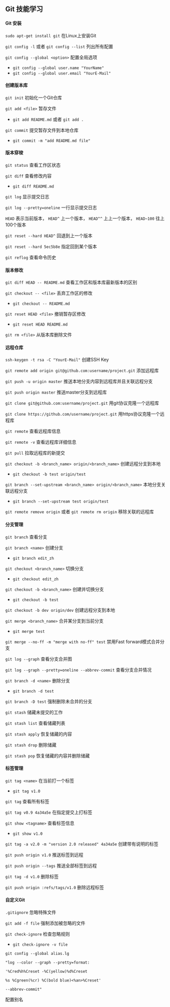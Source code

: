 ## Git 技能学习

#### Git 安装

`sudo apt-get install git` 在Linux上安装Git

`git config -l` 或者 `git config --list` 列出所有配置

`git config --global <option>` 配置全局选项

 - `git config --global user.name "YourName"`
 - `git config --global user.email "YourE-Mail"`


#### 创建版本库

`git init` 初始化一个Git仓库

`git add <file>` 暂存文件

 - `git add README.md` 或者 `git add .` 

`git commit` 提交暂存文件到本地仓库

 - `git commit -m "add README.md file"`

#### 版本穿梭

`git status` 查看工作区状态

`git diff` 查看修改内容

 - `git diff README.md`
 
`git log` 显示提交日志

`git log --pretty=oneline` 一行显示提交日志

`HEAD` 表示当前版本， `HEAD^` 上一个版本， `HEAD^^` 上上一个版本， `HEAD~100` 往上100个版本

`git reset --hard HEAD^` 回退到上一个版本

`git reset --hard 5ec5b8e` 指定回到某个版本

`git reflog` 查看命令历史

#### 版本修改

`git diff HEAD -- README.md` 查看工作区和版本库最新版本的区别

`git checkout -- <file>` 丢弃工作区的修改

 - `git checkout -- README.md`

`git reset HEAD <file>` 撤销暂存区修改

 - `git reset HEAD README.md`

`git rm <file>` 从版本库删除文件

#### 远程仓库

`ssh-keygen -t rsa -C "YourE-Mail"` 创建SSH Key

`git remote add origin git@github.com:username/project.git` 添加远程库

`git push -u origin master` 推送本地分支内容到远程库并且关联远程分支

`git push origin master` 推送master分支到远程库

`git clone git@github.com:username/project.git` 用git协议克隆一个远程库

`git clone https://github.com/username/project.git` 用https协议克隆一个远程库

`git remote` 查看远程库信息

`git remote -v` 查看远程库详细信息

`git pull` 拉取远程库的新提交

`git checkout -b <branch_name> origin/<branch_name>` 创建远程分支到本地

 - `git checkout -b test origin/test`

`git branch --set-upstream <branch_name> origin/<branch_name>` 本地分支关联远程分支

 - `git branch --set-upstream test origin/test`

`git remote remove origin` 或者 `git remote rm origin` 移除关联的远程库

#### 分支管理

`git branch` 查看分支

`git branch <name>` 创建分支

 - `git branch edit_zh`

`git checkout <branch_name>` 切换分支

 - `git checkout edit_zh`

`git checkout -b <branch_name>` 创建并切换分支

 - `git checkout -b test`

`git checkout -b dev origin/dev` 创建远程分支到本地

`git merge <branch_name>` 合并某分支到当前分支

 - `git merge test`

`git merge --no-ff -m "merge with no-ff" test` 禁用Fast forward模式合并分支

`git log --graph` 查看分支合并图

`git log --graph --pretty=oneline --abbrev-commit` 查看分支合并情况

`git branch -d <name>` 删除分支

 - `git branch -d test`

`git branch -D test` 强制删除未合并的分支

`git stash` 储藏未提交的工作

`git stash list` 查看储藏列表

`git stash apply` 恢复储藏的内容

`git stash drop` 删除储藏

`git stash pop` 恢复储藏的内容并删除储藏

#### 标签管理

`git tag <name>` 在当前打一个标签

 - `git tag v1.0`

`git tag` 查看所有标签

`git tag v0.9 4a34a5e` 在指定提交上打标签

`git show <tagname>` 查看标签信息

 - `git show v1.0`

`git tag -a v2.0 -m "version 2.0 released" 4a34a5e` 创建带有说明的标签

`git push origin v1.0` 推送标签到远程

`git push origin --tags` 推送全部标签到远程

`git tag -d v1.0` 删除标签

`git push origin :refs/tags/v1.0` 删除远程标签

#### 自定义Git

`.gitignore` 忽略特殊文件

`git add -f file` 强制添加被忽略的文件

`git check-ignore` 检查忽略规则

 - `git check-ignore -v file`

```
git config --global alias.lg 

"log --color --graph --pretty=format:

'%Cred%h%Creset -%C(yellow)%d%Creset 

%s %Cgreen(%cr) %C(bold blue)<%an>%Creset' 

--abbrev-commit"
```

配置别名
